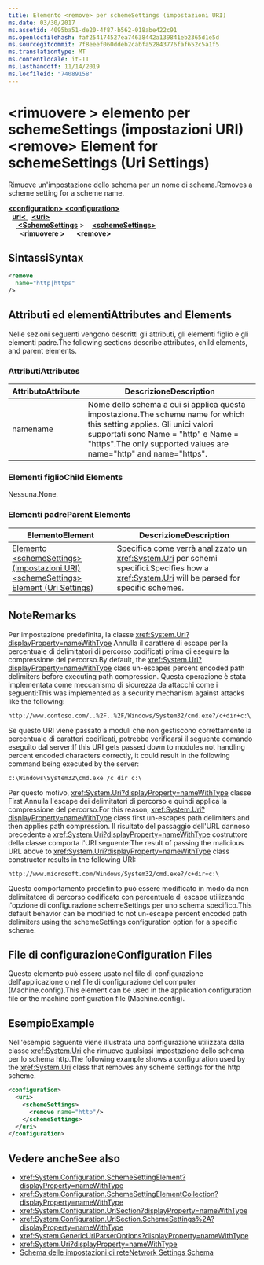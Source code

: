 ```yaml
---
title: Elemento <remove> per schemeSettings (impostazioni URI)
ms.date: 03/30/2017
ms.assetid: 4095ba51-de20-4f87-b562-018abe422c91
ms.openlocfilehash: faf254174527ea74638442a139841eb2365d1e5d
ms.sourcegitcommit: 7f8eeef060ddeb2cabfa52843776faf652c5a1f5
ms.translationtype: MT
ms.contentlocale: it-IT
ms.lasthandoff: 11/14/2019
ms.locfileid: "74089158"
---
```

# <a name="remove-element-for-schemesettings-uri-settings"></a><span data-ttu-id="799fb-102">\<rimuovere > elemento per schemeSettings (impostazioni URI)</span><span class="sxs-lookup"><span data-stu-id="799fb-102">\<remove> Element for schemeSettings (Uri Settings)</span></span>
<span data-ttu-id="799fb-103">Rimuove un'impostazione dello schema per un nome di schema.</span><span class="sxs-lookup"><span data-stu-id="799fb-103">Removes a scheme setting for a scheme name.</span></span>  

<span data-ttu-id="799fb-104">[ **\<configuration>** ](../configuration-element.md)</span><span class="sxs-lookup"><span data-stu-id="799fb-104">[**\<configuration>**](../configuration-element.md)</span></span>\
<span data-ttu-id="799fb-105">&nbsp;&nbsp;[**uri\<** ](uri-element-uri-settings.md)</span><span class="sxs-lookup"><span data-stu-id="799fb-105">&nbsp;&nbsp;[**\<uri>**](uri-element-uri-settings.md)</span></span>\
<span data-ttu-id="799fb-106">&nbsp;&nbsp;&nbsp;&nbsp;[ **\<SchemeSettings**](schemesettings-element-uri-settings.md) ></span><span class="sxs-lookup"><span data-stu-id="799fb-106">&nbsp;&nbsp;&nbsp;&nbsp;[**\<schemeSettings>**](schemesettings-element-uri-settings.md)</span></span>\
<span data-ttu-id="799fb-107">&nbsp;&nbsp;&nbsp;&nbsp;&nbsp;&nbsp;\<**rimuovere >**</span><span class="sxs-lookup"><span data-stu-id="799fb-107">&nbsp;&nbsp;&nbsp;&nbsp;&nbsp;&nbsp;**\<remove>**</span></span>

## <a name="syntax"></a><span data-ttu-id="799fb-108">Sintassi</span><span class="sxs-lookup"><span data-stu-id="799fb-108">Syntax</span></span>  
  
```xml  
<remove
  name="http|https"
/>
```  
  
## <a name="attributes-and-elements"></a><span data-ttu-id="799fb-109">Attributi ed elementi</span><span class="sxs-lookup"><span data-stu-id="799fb-109">Attributes and Elements</span></span>  
 <span data-ttu-id="799fb-110">Nelle sezioni seguenti vengono descritti gli attributi, gli elementi figlio e gli elementi padre.</span><span class="sxs-lookup"><span data-stu-id="799fb-110">The following sections describe attributes, child elements, and parent elements.</span></span>  
  
### <a name="attributes"></a><span data-ttu-id="799fb-111">Attributi</span><span class="sxs-lookup"><span data-stu-id="799fb-111">Attributes</span></span>  
  
|<span data-ttu-id="799fb-112">Attributo</span><span class="sxs-lookup"><span data-stu-id="799fb-112">Attribute</span></span>|<span data-ttu-id="799fb-113">Descrizione</span><span class="sxs-lookup"><span data-stu-id="799fb-113">Description</span></span>|  
|---------------|-----------------|  
|<span data-ttu-id="799fb-114">name</span><span class="sxs-lookup"><span data-stu-id="799fb-114">name</span></span>|<span data-ttu-id="799fb-115">Nome dello schema a cui si applica questa impostazione.</span><span class="sxs-lookup"><span data-stu-id="799fb-115">The scheme name for which this setting applies.</span></span> <span data-ttu-id="799fb-116">Gli unici valori supportati sono Name = "http" e Name = "https".</span><span class="sxs-lookup"><span data-stu-id="799fb-116">The only supported values are name="http" and name="https".</span></span>|  
  
### <a name="child-elements"></a><span data-ttu-id="799fb-117">Elementi figlio</span><span class="sxs-lookup"><span data-stu-id="799fb-117">Child Elements</span></span>  
 <span data-ttu-id="799fb-118">Nessuna.</span><span class="sxs-lookup"><span data-stu-id="799fb-118">None.</span></span>  
  
### <a name="parent-elements"></a><span data-ttu-id="799fb-119">Elementi padre</span><span class="sxs-lookup"><span data-stu-id="799fb-119">Parent Elements</span></span>  
  
|<span data-ttu-id="799fb-120">Elemento</span><span class="sxs-lookup"><span data-stu-id="799fb-120">Element</span></span>|<span data-ttu-id="799fb-121">Descrizione</span><span class="sxs-lookup"><span data-stu-id="799fb-121">Description</span></span>|  
|-------------|-----------------|  
|[<span data-ttu-id="799fb-122">Elemento \<schemeSettings> (impostazioni URI)</span><span class="sxs-lookup"><span data-stu-id="799fb-122">\<schemeSettings> Element (Uri Settings)</span></span>](schemesettings-element-uri-settings.md)|<span data-ttu-id="799fb-123">Specifica come verrà analizzato un <xref:System.Uri> per schemi specifici.</span><span class="sxs-lookup"><span data-stu-id="799fb-123">Specifies how a <xref:System.Uri> will be parsed for specific schemes.</span></span>|  
  
## <a name="remarks"></a><span data-ttu-id="799fb-124">Note</span><span class="sxs-lookup"><span data-stu-id="799fb-124">Remarks</span></span>  
 <span data-ttu-id="799fb-125">Per impostazione predefinita, la classe <xref:System.Uri?displayProperty=nameWithType> Annulla il carattere di escape per la percentuale di delimitatori di percorso codificati prima di eseguire la compressione del percorso.</span><span class="sxs-lookup"><span data-stu-id="799fb-125">By default, the <xref:System.Uri?displayProperty=nameWithType> class un-escapes percent encoded path delimiters before executing path compression.</span></span> <span data-ttu-id="799fb-126">Questa operazione è stata implementata come meccanismo di sicurezza da attacchi come i seguenti:</span><span class="sxs-lookup"><span data-stu-id="799fb-126">This was implemented as a security mechanism against attacks like the following:</span></span>  
  
 `http://www.contoso.com/..%2F..%2F/Windows/System32/cmd.exe?/c+dir+c:\`  
  
 <span data-ttu-id="799fb-127">Se questo URI viene passato a moduli che non gestiscono correttamente la percentuale di caratteri codificati, potrebbe verificarsi il seguente comando eseguito dal server:</span><span class="sxs-lookup"><span data-stu-id="799fb-127">If this URI gets passed down to modules not handling percent encoded characters correctly, it could result in the following command being executed by the server:</span></span>  
  
 `c:\Windows\System32\cmd.exe /c dir c:\`  
  
 <span data-ttu-id="799fb-128">Per questo motivo, <xref:System.Uri?displayProperty=nameWithType> classe First Annulla l'escape dei delimitatori di percorso e quindi applica la compressione del percorso.</span><span class="sxs-lookup"><span data-stu-id="799fb-128">For this reason, <xref:System.Uri?displayProperty=nameWithType> class first un-escapes path delimiters and then applies path compression.</span></span> <span data-ttu-id="799fb-129">Il risultato del passaggio dell'URL dannoso precedente a <xref:System.Uri?displayProperty=nameWithType> costruttore della classe comporta l'URI seguente:</span><span class="sxs-lookup"><span data-stu-id="799fb-129">The result of passing the malicious URL above to <xref:System.Uri?displayProperty=nameWithType> class constructor results in the following URI:</span></span>  
  
 `http://www.microsoft.com/Windows/System32/cmd.exe?/c+dir+c:\`  
  
 <span data-ttu-id="799fb-130">Questo comportamento predefinito può essere modificato in modo da non delimitatore di percorso codificato con percentuale di escape utilizzando l'opzione di configurazione schemeSettings per uno schema specifico.</span><span class="sxs-lookup"><span data-stu-id="799fb-130">This default behavior can be modified to not un-escape percent encoded path delimiters using the schemeSettings configuration option for a specific scheme.</span></span>  
  
## <a name="configuration-files"></a><span data-ttu-id="799fb-131">File di configurazione</span><span class="sxs-lookup"><span data-stu-id="799fb-131">Configuration Files</span></span>  
 <span data-ttu-id="799fb-132">Questo elemento può essere usato nel file di configurazione dell'applicazione o nel file di configurazione del computer (Machine.config).</span><span class="sxs-lookup"><span data-stu-id="799fb-132">This element can be used in the application configuration file or the machine configuration file (Machine.config).</span></span>  
  
## <a name="example"></a><span data-ttu-id="799fb-133">Esempio</span><span class="sxs-lookup"><span data-stu-id="799fb-133">Example</span></span>  
 <span data-ttu-id="799fb-134">Nell'esempio seguente viene illustrata una configurazione utilizzata dalla classe <xref:System.Uri> che rimuove qualsiasi impostazione dello schema per lo schema http.</span><span class="sxs-lookup"><span data-stu-id="799fb-134">The following example shows a configuration used by the <xref:System.Uri> class that removes any scheme settings for the http scheme.</span></span>  
  
```xml  
<configuration>  
  <uri>  
    <schemeSettings>  
      <remove name="http"/>  
    </schemeSettings>  
  </uri>  
</configuration>  
```  
  
## <a name="see-also"></a><span data-ttu-id="799fb-135">Vedere anche</span><span class="sxs-lookup"><span data-stu-id="799fb-135">See also</span></span>

- <xref:System.Configuration.SchemeSettingElement?displayProperty=nameWithType>
- <xref:System.Configuration.SchemeSettingElementCollection?displayProperty=nameWithType>
- <xref:System.Configuration.UriSection?displayProperty=nameWithType>
- <xref:System.Configuration.UriSection.SchemeSettings%2A?displayProperty=nameWithType>
- <xref:System.GenericUriParserOptions?displayProperty=nameWithType>
- <xref:System.Uri?displayProperty=nameWithType>
- [<span data-ttu-id="799fb-136">Schema delle impostazioni di rete</span><span class="sxs-lookup"><span data-stu-id="799fb-136">Network Settings Schema</span></span>](index.md)
